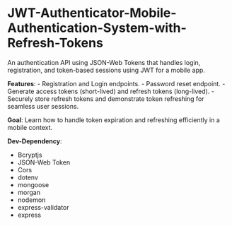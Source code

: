 # JWT-Authenticator-Mobile-Authentication-System-with-Refresh-Tokens
An authentication API using JSON-Web Tokens that handles login, registration, and token-based sessions using JWT for a mobile app.

 
**Features**:
     - Registration and Login  endpoints.
     - Password reset endpoint.
     - Generate access tokens (short-lived) and refresh tokens (long-lived).
     - Securely store refresh tokens and demonstrate token refreshing for seamless user sessions.

**Goal**: Learn how to handle token expiration and refreshing efficiently in a mobile context.

**Dev-Dependency**:
- Bcryptjs
- JSON-Web Token
- Cors
- dotenv
- mongoose
- morgan
- nodemon
- express-validator
- express